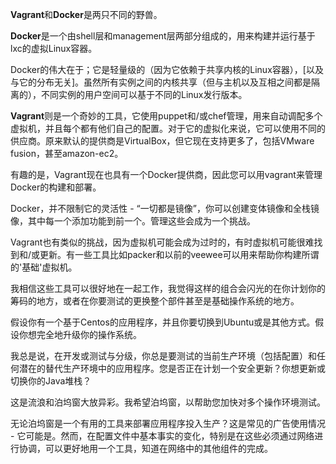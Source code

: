 **Vagrant**和**Docker**是两只不同的野兽。

**Docker**是一个由shell层和management层两部分组成的，用来构建并运行基于lxc的虚拟Linux容器。

Docker的伟大在于；它是轻量级的（因为它依赖于共享内核的Linux容器），[以及与它的分布无关]。虽然所有实例之间的内核共享（但与主机以及互相之间都是隔离的），不同实例的用户空间可以基于不同的Linux发行版本。

**Vagrant**则是一个奇妙的工具，它使用puppet和/或chef管理，用来自动调配多个虚拟机，并且每个都有他们自己的配置。对于它的虚拟化来说，它可以使用不同的供应商。原来默认的提供商是VirtualBox，但它现在支持更多了，包括VMware fusion，甚至amazon-ec2。

有趣的是，Vagrant现在也具有一个Docker提供商，因此您可以用vagrant来管理Docker的构建和部署。

Docker，并不限制它的灵活性 - “一切都是镜像”，你可以创建变体镜像和全栈镜像，其中每一个添加功能到前一个。管理这些会成为一个挑战。

Vagrant也有类似的挑战，因为虚拟机可能会成为过时的，有时虚拟机可能很难找到和/或更新。有一些工具比如packer和以前的veewee可以用来帮助你构建所谓的'基础'虚拟机。

我相信这些工具可以很好地在一起工作，我觉得这样的组合会闪光的在你计划你的筹码的地方，或者在你要测试的更换整个部件甚至是基础操作系统的地方。

假设你有一个基于Centos的应用程序，并且你要切换到Ubuntu或是其他方式。假设你想完全地升级你的操作系统。

我总是说，在开发或测试与分级，你总是要测试的当前生产环境（包括配置）和任何潜在的替代生产环境中的应用程序。您是否正在计划一个安全更新？你想更新或切换你的Java堆栈？

这是流浪和泊坞窗大放异彩。我希望泊坞窗，以帮助您加快对多个操作环境测试。

无论泊坞窗是一个有用的工具来部署应用程序投入生产？这是常见的广告使用情况 - 它可能是。然而，在配置文件中基本事实的变化，特别是在这些必须通过网络进行协调，可以更好地用一个工具，知道在网络中的其他组件的完成。